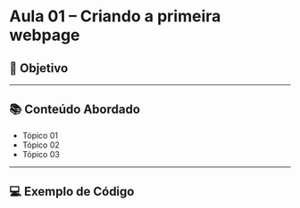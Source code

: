 # Aula 01 – Criando a primeira webpage

## 🎯 Objetivo

--- 

## 📚 Conteúdo Abordado
- Tópico 01
- Tópico 02
- Tópico 03  

---

## 💻 Exemplo de Código
```html

```
